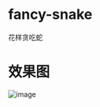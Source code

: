 # fancy-snake
花样贪吃蛇
# 效果图
![image](https://mao888.github.io/picx-images-hosting/project/fancy-snake/image.8adcxby5df.webp)
